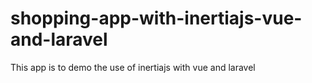 # shopping-app-with-inertiajs-vue-and-laravel
This app is to demo the use of inertiajs with vue and laravel
